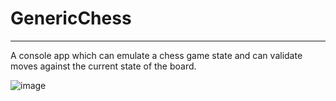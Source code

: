 # GenericChess
---------------
A console app which can emulate a chess game state and can validate moves against the current state of the board.

![image](https://user-images.githubusercontent.com/5042787/27007998-2c415c20-4e1b-11e7-9188-7566177eb45d.png)
